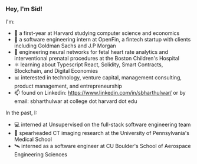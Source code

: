### Hey, I'm Sid!

<!--
**siddharthbharthulwar/siddharthbharthulwar** is a ✨ _special_ ✨ repository because its `README.md` (this file) appears on your GitHub profile.

Here are some ideas to get you started:

- 🔭 I’m currently working on ...
- 🌱 I’m currently learning ...
- 👯 I’m looking to collaborate on ...
- 🤔 I’m looking for help with ...
- 💬 Ask me about ...
- 📫 How to reach me: ...
- 😄 Pronouns: ...
- ⚡ Fun fact: ...
-->

I'm:
- 🗿 a first-year at Harvard studying computer science and economics
- 💸 a software engineering intern at OpenFin, a fintech startup with clients including Goldman Sachs and J.P Morgan
- 🧬 engineering neural networks for fetal heart rate analytics and interventional prenatal procedures at the Boston Children's Hospital
- ⚛ learning about Typescript React, Solidity, Smart Contracts, Blockchain, and Digital Economies
- 📊 interested in technology, venture capital, management consulting, product management, and entrepreneurship
- 📫 found on Linkedin: https://www.linkedin.com/in/sbharthulwar/ or by email: sbharthulwar at college dot harvard dot edu

In the past, I:
- 💻 interned at Unsupervised on the full-stack software engineering team
- 🧪 spearheaded CT imaging research at the University of Pennsylvania's Medical School
- 🛰️ interned as a software engineer at CU Boulder's School of Aerospace Engineering Sciences

